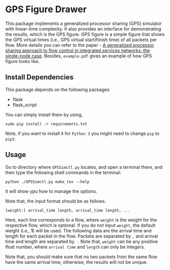 # GPS Figure Drawer

This package implements a generalized processor sharing (GPS) simulator with linear-time complexity. It also provides an interface for demonstrating the results, which is the GPS figure. GPS figure is a simple figure that shows the GPS virtual times (i.e., GPS virtual start/finish time) of all packets per flow. More details you can refer to the paper - [A generalized processor sharing approach to flow control in integrated services networks: the single-node case](http://dl.acm.org/citation.cfm?id=159914). Besides, `example.pdf` gives an example of how GPS figure looks like. 

## Install Dependencies

This package depends on the following packages

* flask
* flask_script

You can simply install them by using,

```shell
sudo pip install -r requirements.txt
```

Note, if you want to install it for `Python 3` 
you might need to change `pip` to `pip3`.

## Usage

Go to directory where `GPSSimctl.py` locates, and open a terminal there, and then type the following shell commands in the terminal:

```shell
python ./GPSSimctl.py make_tex --help
```

It will show ypu how to manage the options.

Note that, the input format should be as follows.

```shell
[weight:] arrival_time length, arrival_time length, ...
```

Here, each line corresponds to a flow, where `weight` is the weight for the respective flow, which is optional. If you do not input `weight`, the default weight (i.e., **1**) will be used. The following data are the arrival time and length for each packet in the flow. Packets are separated by `,` and arrival time and length are separated by  ` `. Note that, `weight` can be any positive float number, where `arrival time` and `length` can only be integers. 

Note that, you should make sure that no two packets from the same flow have the same arrival time, otherwise, the results will not be unique.



